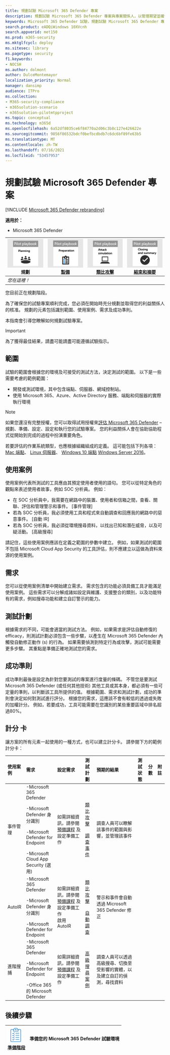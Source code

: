 ```yaml
---
title: 規劃試驗 Microsoft 365 Defender 專案
description: 規劃試驗 Microsoft 365 Defender 專案與專案關係人，以管理期望並確保成功的結果。
keywords: Microsoft 365 Defender 試驗，規劃試驗 Microsoft 365 Defender 專案，評估 Microsoft 365 Defender 在生產環境中，Microsoft 365 Defender 試驗專案，網路安全性，高級持續性威脅，企業安全性，裝置，裝置，身分識別，使用者，資料，應用程式，事件，自動化調查和修正，高級搜尋
search.product: eADQiWindows 10XVcnh
search.appverid: met150
ms.prod: m365-security
ms.mktglfcycl: deploy
ms.sitesec: library
ms.pagetype: security
f1.keywords:
- NOCSH
ms.author: dolmont
author: DulceMontemayor
localization_priority: Normal
manager: dansimp
audience: ITPro
ms.collection:
- M365-security-compliance
- m365solution-scenario
- m365solution-pilotmtpproject
ms.topic: conceptual
ms.technology: m365d
ms.openlocfilehash: 6a52df8035ce6f84770a2d06c3b8c127e426622e
ms.sourcegitcommit: 9856f86532bdcf0befbcdbdb7c6dc6bf89fe63b5
ms.translationtype: MT
ms.contentlocale: zh-TW
ms.lasthandoff: 07/16/2021
ms.locfileid: "53457953"
---
```

# <a name="planning-your-pilot-microsoft-365-defender-project"></a>規劃試驗 Microsoft 365 Defender 專案 

[!INCLUDE [Microsoft 365 Defender rebranding](../includes/microsoft-defender.md)]


**適用於：**
- Microsoft 365 Defender

|![規劃](../../media/phase-diagrams/1-planning.png)<br/>規劃|[![準備](../../media/phase-diagrams/2-prepare.png)](prepare-m365d-eval.md)<br/>[製備](prepare-m365d-eval.md) | [![類比攻擊](../../media/phase-diagrams/3-simluate.png)](m365d-pilot-simulate.md)<br/>[類比攻擊](m365d-pilot-simulate.md) | [![結束和摘要](../../media/phase-diagrams/4-summary.png)](m365d-pilot-close.md)<br/>[結束和摘要](m365d-pilot-close.md)|
|--|--|--|--|
|*您在這裡！*| | | |

您目前正在規劃階段。

為了確保您的試驗專案順利完成，您必須在開始時充分規劃並取得您的利益關係人的核准。 規劃的元素包括識別範圍、使用案例、需求及成功準則。

本指南會引導您瞭解如何規劃試驗專案。 

>[!IMPORTANT]
>為了獲得最佳結果，請盡可能請盡可能遵循試驗指示。


## <a name="scope"></a>範圍

試驗的範圍會根據您的環境及可接受的測試方法，決定測試的範圍。 以下是一些需要考慮的範例範圍：

- 開發或測試環境，其中包含端點、伺服器、網域控制站。
- 使用 Microsoft 365、Azure、Active Directory 服務、端點和伺服器的實際執行環境

>[!NOTE]
>如果您還沒有完整授權，您可以取得試用授權來[評估 Microsoft 365 Defender](m365d-evaluation.md?ocid=cx-docs-MTPtriallab) –規劃、準備、設定、設定和執行您的試驗專案。 您的利益關係人會在協助協助程式從開始到完成的過程中扮演重要角色。

若要評估的作業系統類型，也應根據組織組成的定義。 這可能包括下列各項： [Mac 端點](/windows/security/threat-protection/microsoft-defender-atp/microsoft-defender-atp-mac#system-requirements)、 [Linux 伺服器](/windows/security/threat-protection/microsoft-defender-atp/microsoft-defender-atp-linux#system-requirements)、 [Windows 10 端點](/windows/security/threat-protection/microsoft-defender-atp/minimum-requirements#supported-windows-versions) [Windows Server 2016](/windows/security/threat-protection/microsoft-defender-atp/minimum-requirements#supported-windows-versions)。

## <a name="use-cases"></a>使用案例

使用案例代表所測試的工具應由其預定使用者使用的語句。 您可以從特定角色的觀點來表述使用者故事，例如 SOC 分析員。 例如：

- 在 SOC 分析員中，我需要在網路中的裝置、使用者和信箱之間，查看、關聯、評估和管理警示和事件。 [事件管理]
- 若為 SOC 分析員，我必須使用工具和程式來自動調查和回應我的網路中的惡意事件。 [自動 IR]
- 若為 SOC 分析員，我必須從環境搜尋資料，以找出已知和潛在威脅，以及可疑活動。 [高級搜尋]

請記住，這些使用案例應該在定義之範圍的參數中建立。 例如，如果測試的範圍不包括 Microsoft Cloud App Security 的工具評估，則不應建立以這做為資料來源的使用案例。

## <a name="requirements"></a>需求

您可以從使用案例清單中開始建立需求。 需求包含的功能必須具備工具才能滿足使用案例。 這些需求可以分解成諸如設定與維護、支援整合的類別，以及功能特有的需求，例如搜尋功能和建立自訂警示的能力。

## <a name="test-plan"></a>測試計劃

根據需求的不同，可能會適當的測試方法。 例如，如果需求是評估自動修復的 efficacy，則測試計劃必須包含一些步驟，以產生在 Microsoft 365 Defender 內觸發自動修正動作 (s) 的行為。 如果需要偵測到特定行為或攻擊，測試可能需要更多步驟。 其重點是準備正確地測試您的需求。

## <a name="success-criteria"></a>成功準則

成功準則最後是設定為針對您要測試的專案進行度量的條碼。 不管您是要測試 Microsoft 365 Defender (或任何其他技術) 其他工具或其本身，都必須有一些可定量的準則，以判斷該工具所提供的值。 根據範圍、需求和測試計劃，成功的準則會決定如何對測試進行評分。 根據您的需求，這應該不會有較低的透過或失敗的加權計分。 例如，若要成功，工具可能需要在您識別的某些重要區域中排名超過80%。

## <a name="scorecard"></a>計分 卡

讓方案的所有元素一起使用的一種方式，也可以建立計分卡。 請參閱下方的範例計分卡：

| 使用案例 | 需求 | 設定需求 | 測試計劃 | 預期的結果 | 測試狀態 | 分數 | 附註 |
|:-------|:-------|:-------|:-------|:-------|:-------|:-------|:-------|
|事件管理|-Microsoft 365 Defender </br></br>-Microsoft Defender 身分識別 </br></br>-Microsoft Defender for Endpoint </br></br>-Microsoft Cloud App Security (選用) |如需詳細資訊，請參閱 [預備課程](m365d-evaluation.md?ocid=cx-docs-MTPtriallab) 及設定準備工作 |[類比攻擊](m365d-pilot-simulate.md) <br></br>[調查事件](./m365d-pilot-simulate.md#investigate-an-incident) |調查人員可以瞭解該事件的範圍與影響，並管理該事件||||
|AutoIR|-Microsoft 365 Defender </br></br>-Microsoft Defender 身分識別 </br></br>-Microsoft Defender for Endpoint |如需詳細資訊，請參閱 [預備課程](m365d-evaluation.md?ocid=cx-docs-MTPtriallab) 及設定準備工作 <br>啟用 AutoIR  |[類比攻擊](m365d-pilot-simulate.md) <br></br>[自動調查](m365d-pilot-simulate.md#automated-investigation-and-remediation) |警示和事件會自動透過 Microsoft 365 Defender 修正||||
|進階搜捕|-Microsoft 365 Defender </br></br>-Microsoft Defender for Endpoint </br></br>-Office 365 的 Microsoft Defender |如需詳細資訊，請參閱 [預備課程](m365d-evaluation.md?ocid=cx-docs-MTPtriallab) 及設定準備工作|[高級搜尋案例](./m365d-pilot-simulate.md#advanced-hunting-scenario) |調查人員可以透過高級搜尋、切換至受影響的實體，以及建立自訂的偵測，尋找資料||||

## <a name="next-step"></a>後續步驟

|![準備階段](../../media/mtp/prep.png) <br>[準備階段](prepare-m365d-eval.md) | 準備您的 Microsoft 365 Defender 試驗環境
|:-------|:-----|
